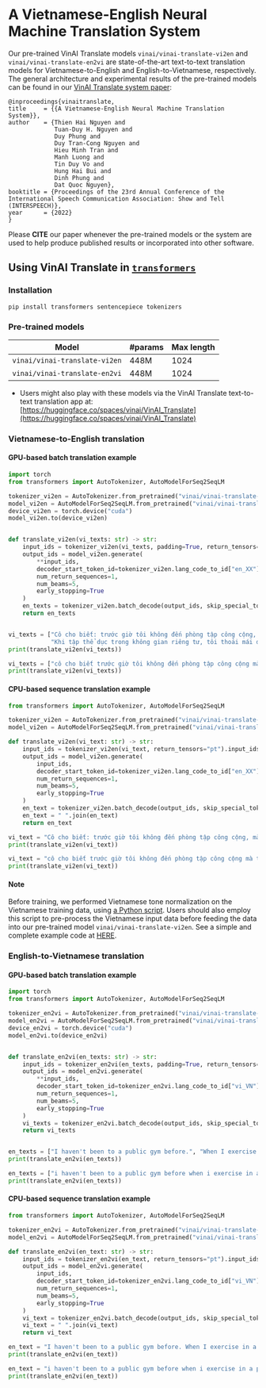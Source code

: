 # A Vietnamese-English Neural Machine Translation System

Our pre-trained VinAI Translate models `vinai/vinai-translate-vi2en` and `vinai/vinai-translate-en2vi` are state-of-the-art text-to-text translation models for Vietnamese-to-English and English-to-Vietnamese, respectively. The general architecture and experimental results of the pre-trained models can be found in our [VinAI Translate system paper](https://www.isca-speech.org/archive/interspeech_2022/nguyen22e_interspeech.html):

    @inproceedings{vinaitranslate,
    title     = {{A Vietnamese-English Neural Machine Translation System}},
    author    = {Thien Hai Nguyen and 
                 Tuan-Duy H. Nguyen and 
                 Duy Phung and 
                 Duy Tran-Cong Nguyen and 
                 Hieu Minh Tran and 
                 Manh Luong and 
                 Tin Duy Vo and 
                 Hung Hai Bui and 
                 Dinh Phung and 
                 Dat Quoc Nguyen},
    booktitle = {Proceedings of the 23rd Annual Conference of the International Speech Communication Association: Show and Tell (INTERSPEECH)},
    year      = {2022}
    }
    
Please **CITE** our paper whenever the pre-trained models or the system are used to help produce published results or incorporated into other software.


## Using VinAI Translate in [`transformers`](https://github.com/huggingface/transformers)

### Installation

    pip install transformers sentencepiece tokenizers
    
### Pre-trained models

Model | #params | Max length  
---|---|---
`vinai/vinai-translate-vi2en` | 448M | 1024  
`vinai/vinai-translate-en2vi` | 448M | 1024  

- Users might also play with these models via the VinAI Translate text-to-text translation app at: [https://huggingface.co/spaces/vinai/VinAI_Translate](https://huggingface.co/spaces/vinai/VinAI_Translate)

### Vietnamese-to-English translation

#### GPU-based batch translation example

```python
import torch
from transformers import AutoTokenizer, AutoModelForSeq2SeqLM

tokenizer_vi2en = AutoTokenizer.from_pretrained("vinai/vinai-translate-vi2en", src_lang="vi_VN")
model_vi2en = AutoModelForSeq2SeqLM.from_pretrained("vinai/vinai-translate-vi2en")
device_vi2en = torch.device("cuda")
model_vi2en.to(device_vi2en)


def translate_vi2en(vi_texts: str) -> str:
    input_ids = tokenizer_vi2en(vi_texts, padding=True, return_tensors="pt").to(device_vi2en)
    output_ids = model_vi2en.generate(
        **input_ids,
        decoder_start_token_id=tokenizer_vi2en.lang_code_to_id["en_XX"],
        num_return_sequences=1,
        num_beams=5,
        early_stopping=True
    )
    en_texts = tokenizer_vi2en.batch_decode(output_ids, skip_special_tokens=True)
    return en_texts


vi_texts = ["Cô cho biết: trước giờ tôi không đến phòng tập công cộng, mà tập cùng giáo viên Yoga riêng hoặc tự tập ở nhà.",
            "Khi tập thể dục trong không gian riêng tư, tôi thoải mái dễ chịu hơn."]
print(translate_vi2en(vi_texts))

vi_texts = ["cô cho biết trước giờ tôi không đến phòng tập công cộng mà tập cùng giáo viên yoga riêng hoặc tự tập ở nhà khi tập thể dục trong không gian riêng tư tôi thoải mái dễ chịu hơn"]
print(translate_vi2en(vi_texts))
```

#### CPU-based sequence translation example

```python
from transformers import AutoTokenizer, AutoModelForSeq2SeqLM

tokenizer_vi2en = AutoTokenizer.from_pretrained("vinai/vinai-translate-vi2en", src_lang="vi_VN")
model_vi2en = AutoModelForSeq2SeqLM.from_pretrained("vinai/vinai-translate-vi2en")

def translate_vi2en(vi_text: str) -> str:
    input_ids = tokenizer_vi2en(vi_text, return_tensors="pt").input_ids
    output_ids = model_vi2en.generate(
        input_ids,
        decoder_start_token_id=tokenizer_vi2en.lang_code_to_id["en_XX"],
        num_return_sequences=1,
        num_beams=5,
        early_stopping=True
    )
    en_text = tokenizer_vi2en.batch_decode(output_ids, skip_special_tokens=True)
    en_text = " ".join(en_text)
    return en_text

vi_text = "Cô cho biết: trước giờ tôi không đến phòng tập công cộng, mà tập cùng giáo viên Yoga riêng hoặc tự tập ở nhà. Khi tập thể dục trong không gian riêng tư, tôi thoải mái dễ chịu hơn."
print(translate_vi2en(vi_text))

vi_text = "cô cho biết trước giờ tôi không đến phòng tập công cộng mà tập cùng giáo viên yoga riêng hoặc tự tập ở nhà khi tập thể dục trong không gian riêng tư tôi thoải mái dễ chịu hơn"
print(translate_vi2en(vi_text))
```

#### Note
Before training, we performed Vietnamese tone normalization on the Vietnamese training data, using [a Python script](https://github.com/VinAIResearch/BARTpho/blob/main/VietnameseToneNormalization.md). Users should also employ this script to pre-process the Vietnamese input data before feeding the data into our pre-trained model `vinai/vinai-translate-vi2en`. See a simple and complete example code at [HERE](https://huggingface.co/spaces/vinai/VinAI_Translate/blob/main/app.py).

### English-to-Vietnamese translation

#### GPU-based batch translation example

```python
import torch
from transformers import AutoTokenizer, AutoModelForSeq2SeqLM

tokenizer_en2vi = AutoTokenizer.from_pretrained("vinai/vinai-translate-en2vi", src_lang="en_XX")
model_en2vi = AutoModelForSeq2SeqLM.from_pretrained("vinai/vinai-translate-en2vi")
device_en2vi = torch.device("cuda")
model_en2vi.to(device_en2vi)


def translate_en2vi(en_texts: str) -> str:
    input_ids = tokenizer_en2vi(en_texts, padding=True, return_tensors="pt").to(device_en2vi)
    output_ids = model_en2vi.generate(
        **input_ids,
        decoder_start_token_id=tokenizer_en2vi.lang_code_to_id["vi_VN"],
        num_return_sequences=1,
        num_beams=5,
        early_stopping=True
    )
    vi_texts = tokenizer_en2vi.batch_decode(output_ids, skip_special_tokens=True)
    return vi_texts


en_texts = ["I haven't been to a public gym before.", "When I exercise in a private space, I feel more comfortable."]
print(translate_en2vi(en_texts))

en_texts = ["i haven't been to a public gym before when i exercise in a private space i feel more comfortable"]
print(translate_en2vi(en_texts))
```

#### CPU-based sequence translation example

```python
from transformers import AutoTokenizer, AutoModelForSeq2SeqLM

tokenizer_en2vi = AutoTokenizer.from_pretrained("vinai/vinai-translate-en2vi", src_lang="en_XX")
model_en2vi = AutoModelForSeq2SeqLM.from_pretrained("vinai/vinai-translate-en2vi")

def translate_en2vi(en_text: str) -> str:
    input_ids = tokenizer_en2vi(en_text, return_tensors="pt").input_ids
    output_ids = model_en2vi.generate(
        input_ids,
        decoder_start_token_id=tokenizer_en2vi.lang_code_to_id["vi_VN"],
        num_return_sequences=1,
        num_beams=5,
        early_stopping=True
    )
    vi_text = tokenizer_en2vi.batch_decode(output_ids, skip_special_tokens=True)
    vi_text = " ".join(vi_text)
    return vi_text

en_text = "I haven't been to a public gym before. When I exercise in a private space, I feel more comfortable."
print(translate_en2vi(en_text))

en_text = "i haven't been to a public gym before when i exercise in a private space i feel more comfortable"
print(translate_en2vi(en_text))
```
